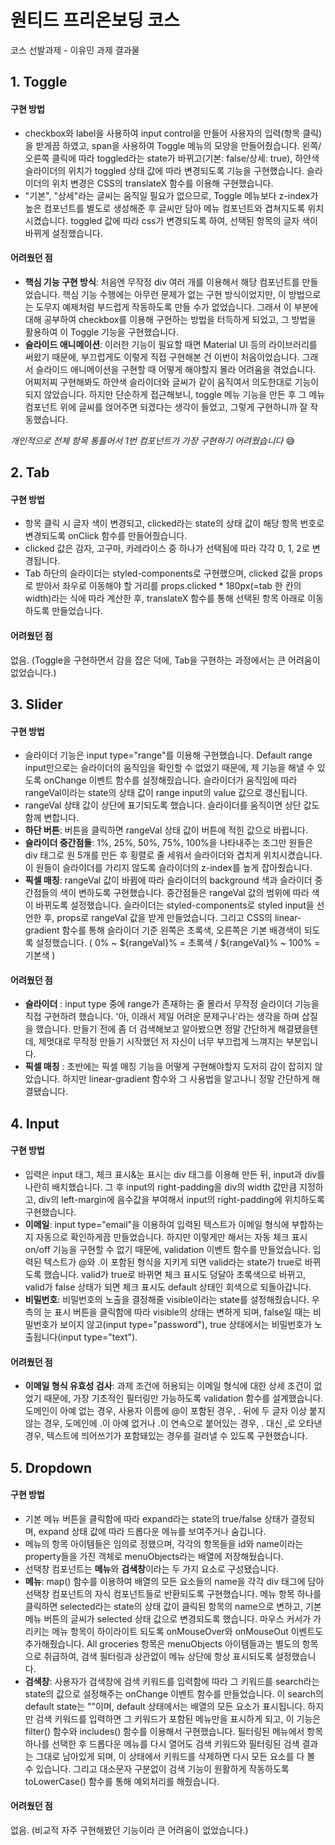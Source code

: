 # 원티드 프리온보딩 코스

코스 선발과제 - 이유민 과제 결과물

## 1. Toggle

#### 구현 방법
- checkbox와 label을 사용하여 input control을 만들어 사용자의 입력(항목 클릭)을 받게끔 하였고, span을 사용하여 Toggle 메뉴의 모양을 만들어줬습니다. 왼쪽/오른쪽 클릭에 따라 toggled라는 state가 바뀌고(기본: false/상세: true), 하얀색 슬라이더의 위치가 toggled 상태 값에 따라 변경되도록 기능을 구현했습니다. 슬라이더의 위치 변경은 CSS의 translateX 함수를 이용해 구현했습니다.
- "기본", "상세"라는 글씨는 움직일 필요가 없으므로, Toggle 메뉴보다 z-index가 높은 컴포넌트를 별도로 생성해준 후 글씨만 담아 메뉴 컴포넌트와 겹쳐지도록 위치시켰습니다. toggled 값에 따라 css가 변경되도록 하여, 선택된 항목의 글자 색이 바뀌게 설정했습니다.

#### 어려웠던 점
- **핵심 기능 구현 방식**: 처음엔 무작정 div 여러 개를 이용해서 해당 컴포넌트를 만들었습니다. 핵심 기능 수행에는 아무런 문제가 없는 구현 방식이었지만, 이 방법으로는 도무지 예제처럼 부드럽게 작동하도록 만들 수가 없었습니다. 그래서 이 부분에 대해 공부하여 checkbox를 이용해 구현하는 방법을 터득하게 되었고, 그 방법을 활용하여 이 Toggle 기능을 구현했습니다.
- **슬라이드 애니메이션**: 이러한 기능이 필요할 때면 Material UI 등의 라이브러리를 써왔기 때문에, 부끄럽게도 이렇게 직접 구현해본 건 이번이 처음이었습니다. 그래서 슬라이드 애니메이션을 구현할 때 어떻게 해야할지 몰라 어려움을 겪었습니다. 어찌저찌 구현해봐도 하얀색 슬라이더와 글씨가 같이 움직여서 의도한대로 기능이 되지 않았습니다. 하지만 단순하게 접근해보니, toggle 메뉴 기능을 만든 후 그 메뉴 컴포넌트 위에 글씨를 얹어주면 되겠다는 생각이 들었고, 그렇게 구현하니까 잘 작동했습니다.
  
*개인적으로 전체 항목 통틀어서 1번 컴포넌트가 가장 구현하기 어려웠습니다* 😅


## 2. Tab

#### 구현 방법
- 항목 클릭 시 글자 색이 변경되고, clicked라는 state의 상태 값이 해당 항목 번호로 변경되도록 onClick 함수를 만들어줬습니다.
- clicked 값은 감자, 고구마, 카레라이스 중 하나가 선택됨에 따라 각각 0, 1, 2로 변경됩니다.
- Tab 하단의 슬라이더는 styled-components로 구현했으며, clicked 값을 props로 받아서 좌우로 이동해야 할 거리를 props.clicked * 180px(=tab 한 칸의 width)라는 식에 따라 계산한 후, translateX 함수를 통해 선택된 항목 아래로 이동하도록 만들었습니다.

#### 어려웠던 점
없음. (Toggle을 구현하면서 감을 잡은 덕에, Tab을 구현하는 과정에서는 큰 어려움이 없었습니다.)


## 3. Slider

#### 구현 방법
- 슬라이더 기능은 input type="range"를 이용해 구현했습니다. Default range input만으로는 슬라이더의 움직임을 확인할 수 없었기 때문에, 제 기능을 해낼 수 있도록 onChange 이벤트 함수를 설정해줬습니다. 슬라이더가 움직임에 따라 rangeVal이라는 state의 상태 값이 range input의 value 값으로 갱신됩니다.
- rangeVal 상태 값이 상단에 표기되도록 했습니다. 슬라이더를 움직이면 상단 값도 함께 변합니다.
- **하단 버튼**: 버튼을 클릭하면 rangeVal 상태 값이 버튼에 적힌 값으로 바뀝니다.
- **슬라이더 중간점들**: 1%, 25%, 50%, 75%, 100%을 나타내주는 조그만 원들은 div 태그로 원 5개를 만든 후 횡렬로 줄 세워서 슬라이더와 겹치게 위치시켰습니다. 이 원들이 슬라이더를 가리지 않도록 슬라이더의 z-index를 높게 잡아줬습니다.
- **픽셀 매칭**: rangeVal 값이 바뀜에 따라 슬라이더의 background 색과 슬라이더 중간점들의 색이 변하도록 구현했습니다. 중간점들은 rangeVal 값의 범위에 따라 색이 바뀌도록 설정했습니다. 슬라이더는 styled-components로 styled input을 선언한 후, props로 rangeVal 값을 받게 만들었습니다. 그리고 CSS의 linear-gradient 함수를 통해 슬라이더 기준 왼쪽은 초록색, 오른쪽은 기본 배경색이 되도록 설정했습니다. ( 0% ~ ${rangeVal}% = 초록색 / ${rangeVal}% ~ 100% = 기본색 )

#### 어려웠던 점
- **슬라이더** : input type 중에 range가 존재하는 줄 몰라서 무작정 슬라이더 기능을 직접 구현하려 했습니다. '아, 이래서 제일 어려운 문제구나'라는 생각을 하며 삽질을 했습니다. 만들기 전에 좀 더 검색해보고 알아봤으면 정말 간단하게 해결됐을텐데, 제멋대로 무작정 만들기 시작했던 저 자신이 너무 부끄럽게 느껴지는 부분입니다.
- **픽셀 매칭** : 초반에는 픽셀 매칭 기능을 어떻게 구현해야할지 도저히 감이 잡히지 않았습니다. 하지만 linear-gradient 함수와 그 사용법을 알고나니 정말 간단하게 해결됐습니다.


## 4. Input

#### 구현 방법
- 입력은 input 태그, 체크 표시&눈 표시는 div 태그를 이용해 만든 뒤, input과 div를 나란히 배치했습니다. 그 후 input의 right-padding을 div의 width 값만큼 지정하고, div의 left-margin에 음수값을 부여해서 input의 right-padding에 위치하도록 구현했습니다.
- **이메일**: input type="email"을 이용하여 입력된 텍스트가 이메일 형식에 부합하는지 자동으로 확인하게끔 만들었습니다. 하지만 이렇게만 해서는 자동 체크 표시 on/off 기능을 구현할 수 없기 때문에, validation 이벤트 함수를 만들었습니다. 입력된 텍스트가 @와 .이 포함된 형식을 지키게 되면 valid라는 state가 true로 바뀌도록 했습니다. valid가 true로 바뀌면 체크 표시도 덩달아 초록색으로 바뀌고, valid가 false 상태가 되면 체크 표시도 default 상태인 회색으로 되돌아갑니다.
- **비밀번호**: 비밀번호의 노출을 결정해줄 visible이라는 state를 설정해줬습니다. 우측의 눈 표시 버튼을 클릭함에 따라 visible의 상태는 변하게 되며, false일 때는 비밀번호가 보이지 않고(input type="password"), true 상태에서는 비밀번호가 노출됩니다(input type="text").

#### 어려웠던 점
- **이메일 형식 유효성 검사**: 과제 조건에 허용되는 이메일 형식에 대한 상세 조건이 없었기 때문에, 가장 기초적인 필터링만 가능하도록 validation 함수를 설계했습니다. 도메인이 아예 없는 경우, 사용자 이름에 @이 포함된 경우, . 뒤에 두 글자 이상 붙지 않는 경우, 도메인에 .이 아예 없거나 .이 연속으로 붙어있는 경우, . 대신 ,로 오타낸 경우, 텍스트에 띄어쓰기가 포함돼있는 경우를 걸러낼 수 있도록 구현했습니다. 


## 5. Dropdown

#### 구현 방법
- 기본 메뉴 버튼을 클릭함에 따라 expand라는 state의 true/false 상태가 결정되며, expand 상태 값에 따라 드롭다운 메뉴를 보여주거나 숨깁니다.
- 메뉴의 항목 아이템들은 임의로 정했으며, 각각의 항목들을 id와 name이라는 property들을 가진 객체로 menuObjects라는 배열에 저장해뒀습니다.
- 선택창 컴포넌트는 **메뉴**와 **검색창**이라는 두 가지 요소로 구성됐습니다.
- **메뉴**: map() 함수를 이용하여 배열의 모든 요소들의 name을 각각 div 태그에 담아 선택창 컴포넌트의 자식 컴포넌트들로 반환되도록 구현했습니다. 메뉴 항목 하나를 클릭하면 selected라는 state의 상태 값이 클릭된 항목의 name으로 변하고, 기본 메뉴 버튼의 글씨가 selected 상태 값으로 변경되도록 했습니다. 마우스 커서가 가리키는 메뉴 항목이 하이라이트 되도록 onMouseOver와 onMouseOut 이벤트도 추가해줬습니다. All groceries 항목은 menuObjects 아이템들과는 별도의 항목으로 취급하여, 검색 필터링과 상관없이 메뉴 상단에 항상 표시되도록 설정했습니다.
- **검색창**: 사용자가 검색창에 검색 키워드를 입력함에 따라 그 키워드를 search라는 state의 값으로 설정해주는 onChange 이벤트 함수를 만들었습니다. 이 search의 default state는 ""이며, default 상태에서는 배열의 모든 요소가 표시됩니다. 하지만 검색 키워드를 입력하면 그 키워드가 포함된 메뉴만을 표시하게 되고, 이 기능은 filter() 함수와 includes() 함수를 이용해서 구현했습니다. 필터링된 메뉴에서 항목 하나를 선택한 후 드롭다운 메뉴를 다시 열어도 검색 키워드와 필터링된 검색 결과는 그대로 남아있게 되며, 이 상태에서 키워드를 삭제하면 다시 모든 요소를 다 볼 수 있습니다. 그리고 대소문자 구분없이 검색 기능이 원활하게 작동하도록 toLowerCase() 함수를 통해 예외처리를 해줬습니다.

#### 어려웠던 점
없음. (비교적 자주 구현해봤던 기능이라 큰 어려움이 없었습니다.)
